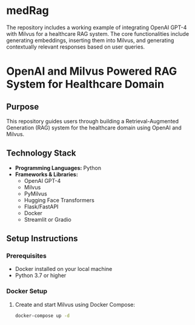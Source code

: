 # medRag
The repository includes a working example of integrating OpenAI GPT-4 with Milvus for a healthcare RAG system. The core functionalities include generating embeddings, inserting them into Milvus, and generating contextually relevant responses based on user queries.

# OpenAI and Milvus Powered RAG System for Healthcare Domain

## Purpose
This repository guides users through building a Retrieval-Augmented Generation (RAG) system for the healthcare domain using OpenAI and Milvus.

## Technology Stack
- **Programming Languages:** Python
- **Frameworks & Libraries:**
  - OpenAI GPT-4
  - Milvus
  - PyMilvus
  - Hugging Face Transformers
  - Flask/FastAPI
  - Docker
  - Streamlit or Gradio

## Setup Instructions

### Prerequisites
- Docker installed on your local machine
- Python 3.7 or higher

### Docker Setup
1. Create and start Milvus using Docker Compose:
   ```bash
   docker-compose up -d


